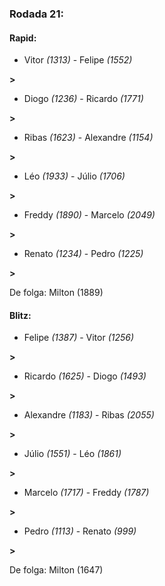### Rodada 21:

#### Rapid:

* Vitor *(1313)*     -     Felipe *(1552)*

 **>** 
* Diogo *(1236)*     -     Ricardo *(1771)*

 **>** 
* Ribas *(1623)*     -     Alexandre *(1154)*

 **>** 
* Léo *(1933)*     -     Júlio *(1706)*

 **>** 
* Freddy *(1890)*     -     Marcelo *(2049)*

 **>** 
* Renato *(1234)*     -     Pedro *(1225)*

 **>** 

De folga: Milton (1889)

#### Blitz:

* Felipe *(1387)*     -     Vitor *(1256)*

 **>** 
* Ricardo *(1625)*     -     Diogo *(1493)*

 **>** 
* Alexandre *(1183)*     -     Ribas *(2055)*

 **>** 
* Júlio *(1551)*     -     Léo *(1861)*

 **>** 
* Marcelo *(1717)*     -     Freddy *(1787)*

 **>** 
* Pedro *(1113)*     -     Renato *(999)*

 **>** 

De folga: Milton (1647)

